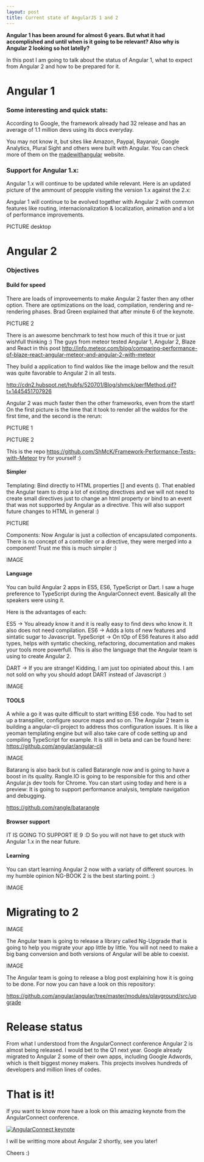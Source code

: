 ```yaml
---
layout: post
title: Current state of AngularJS 1 and 2
---
```


__Angular 1 has been around for almost 6 years. But what it had accomplished and until when is it going to be relevant?
Also why is Angular 2 looking so hot latelly?__

In this post I am going to talk about the status of Angular 1, what to expect from Angular 2 and how to be prepared for it.


# Angular 1

### Some interesting and quick stats:

According to Google, the framework already had 32 release and has an average of 1.1 million devs using its docs everyday.

You may not know it, but sites like Amazon, Paypal, Rayanair, Google Analytics, Plural Sight and others were built with Angular. You can check more of them on the [madewithangular](https://www.madewithangular.com/#/) website.

### Support for Angular 1.x:

Angular 1.x will continue to be updated while relevant.
Here is an updated picture of the ammount of peopple visiting the version 1.x against the 2.x:



Angular 1 will continue to be evolved together with Angular 2 with common features like routing, internacionalization & localization, animation and a lot of performance improvements.

PICTURE desktop

# Angular 2

### Objectives

#### Build for speed

There are loads of improveements to make Angular 2 faster then any other option.
There are optimizations on the load, compilation, rendering and re-rendering phases. Brad Green explained that after minute 6 of the keynote.

PICTURE 2

There is an awesome benchmark to test how much of this it true or just wishfull thinking :) The guys from meteor tested Angular 1, Angular 2, Blaze and React in this post http://info.meteor.com/blog/comparing-performance-of-blaze-react-angular-meteor-and-angular-2-with-meteor

They build a application to find waldos like the image bellow and the result was quite favorable to Angular 2 in all tests.

http://cdn2.hubspot.net/hubfs/520701/Blog/shmck/perfMethod.gif?t=1445451707926

Angular 2 was much faster then the other frameworks, even from the start! On the first picture is the time that it took to render all the waldos for the first time, and the second is the rerun:

PICTURE 1

PICTURE 2

This is the repo https://github.com/ShMcK/Framework-Performance-Tests-with-Meteor try for yourself :)

#### Simpler

Templating:
Bind directly to HTML properties [] and events (). That enabled the Angular team to drop a lot of existing directives and we will not need to create small directives just to change an html property or bind to an event that was not supported by Angular as a directive. This will also support future changes to HTML in general :)

PICTURE

Components:
Now Angular is just a collection of encapsulated components. There is no concept of a controller or a directive, they were merged into a component! Trust me this is much simpler :)

IMAGE

#### Language

You can build Angular 2 apps in ES5, ES6, TypeScript or Dart. I saw a huge preference to TypeScript during the AngularConnect event. Basically all the speakers were using it.

Here is the advantages of each:

ES5 -> You already know it and it is really easy to find devs who know it. It also does not need compilation.
ES6 -> Adds a lots of new features and sintatic sugar to Javascript.
TypeScript -> On tOp of ES6 features it also add types, helps with syntatic checking, refactoring, documentation and makes your tools more powerfull.
This is also the language that the Angular team is using to create Angular 2.

DART -> If you are strange! Kidding, I am just too opiniated about this. I am not sold on why you should adopt DART instead of Javascript :)

IMAGE

#### TOOLS

A while a go it was quite difficult to start writting ES6 code. You had to set up a transpiller, configure source maps and so on.
The Angular 2 team is building a angular-cli project to address thos configuration issues.
It is like a yeoman templating engine but will also take care of code setting up and compiling TypeScript for example.
It is still in beta and can be found here:
https://github.com/angular/angular-cli

IMAGE

Batarang is also back but is called Batarangle now and is going to have a boost in its quality.
Rangle.IO is going to be responsible for this and other Angular.js dev tools for Chrome.
You can start using today and here is a preview:
It is going to support performance analysis, template navigation and debugging.

https://github.com/rangle/batarangle

#### Browser support

IT IS GOING TO SUPPORT IE 9 :D
So you will not have to get stuck with Angular 1.x in the near future.

#### Learning

You can start learning Angular 2 now with a variaty of different sources.
In my humble opinion NG-BOOK 2 is the best starting point. :)

IMAGE

# Migrating to 2

IMAGE

The Angular team is going to release a library called Ng-Upgrade that is going to help you migrate your app little by little.
You will not need to make a big bang conversion and both versions of Angular will be able to coexist.

IMAGE

The Angular team is going to release a blog post explaining how it is going to be done.
For now you can have a look on this repository:

https://github.com/angular/angular/tree/master/modules/playground/src/upgrade

# Release status

From what I understood from the AngularConnect conference Angular 2 is almost being released.
I would bet to the Q1 next year.
Google already migrated to Angular 2 some of their own apps, including Google Adwords, which is theit biggest money makers.
This projects involves hundreds of developers and million lines of codes.


# That is it!
If you want to know more have a look on this amazing keynote from the AngularConnect conference.

[![AngularConnect keynote](http://img.youtube.com/vi/UxjgUjVpe24/0.jpg)](https://www.youtube.com/watch?v=UxjgUjVpe24)

I will be writting more about Angular 2 shortly, see you later!

Cheers :)